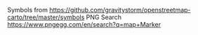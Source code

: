 Symbols from https://github.com/gravitystorm/openstreetmap-carto/tree/master/symbols
PNG Search https://www.pngegg.com/en/search?q=map+Marker